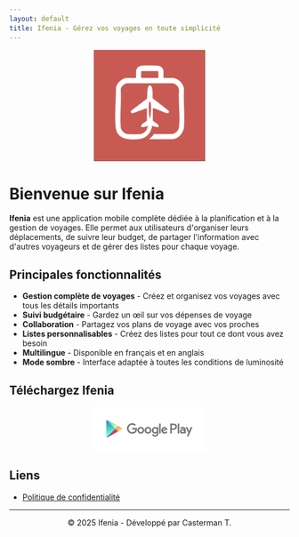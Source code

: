 ```yaml
---
layout: default
title: Ifenia - Gérez vos voyages en toute simplicité
---
```


<p align="center">
  <img src="assets/ifenia_logo.png" alt="Logo Ifenia" width="200">
</p>

# Bienvenue sur Ifenia

**Ifenia** est une application mobile complète dédiée à la planification et à la gestion de voyages. Elle permet aux utilisateurs d'organiser leurs déplacements, de suivre leur budget, de partager l'information avec d'autres voyageurs et de gérer des listes pour chaque voyage.

## Principales fonctionnalités

* **Gestion complète de voyages** - Créez et organisez vos voyages avec tous les détails importants
* **Suivi budgétaire** - Gardez un œil sur vos dépenses de voyage
* **Collaboration** - Partagez vos plans de voyage avec vos proches
* **Listes personnalisables** - Créez des listes pour tout ce dont vous avez besoin
* **Multilingue** - Disponible en français et en anglais
* **Mode sombre** - Interface adaptée à toutes les conditions de luminosité

## Téléchargez Ifenia

<p align="center">
  <a href="https://play.google.com/store/apps/details?id=com.tangni.ifenia">
    <img src="assets/google-play-badge.png" alt="Disponible sur Google Play" width="200">
  </a>
</p>

## Liens

* [Politique de confidentialité](privacy-policy.md)

---

<p align="center">
  © 2025 Ifenia - Développé par Casterman T.
</p>
